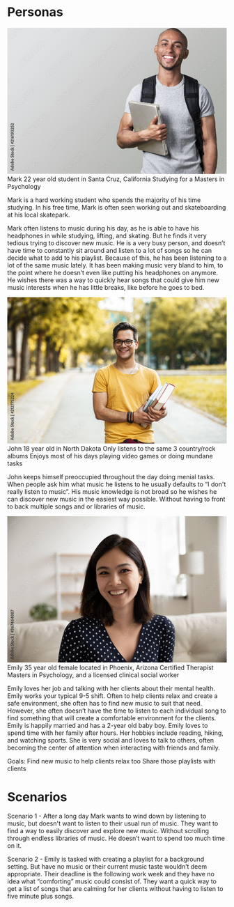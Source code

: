 # Personas

![A picture of Mark](/personas/Mark.jpeg)
Mark
22 year old student in Santa Cruz, California
Studying for a Masters in Psychology

Mark is a hard working student who spends the majority of his time studying. In his free time, Mark is often seen working out and skateboarding at his local skatepark.

Mark often listens to music during his day, as he is able to have his headphones in while studying, lifting, and skating. But he finds it very tedious trying to discover new music. He is a very busy person, and doesn’t have time to constantly sit around and listen to a lot of songs so he can  decide what to add to his playlist. Because of this, he has been listening to a lot of the same music lately. It has been making music very bland to him, to the point where he doesn’t even like putting his headphones on anymore. He wishes there was a way to quickly hear songs that could give him new music interests when he has little breaks, like before he goes to bed.


![A picture of John](/personas/John.jpeg)
John
18 year old in North Dakota 
Only listens to the same 3 country/rock albums
Enjoys most of his days playing video games or doing mundane tasks

John keeps himself preoccupied throughout the day doing menial tasks. When people ask him what music he listens to he usually defaults to “I don't really listen to music”. His music knowledge is not broad so he wishes he can discover new music in the easiest way possible. Without having to front to back multiple songs and or libraries of music.


![A picture of Emily](/personas/Emily.jpeg)
Emily
35 year old female located in Phoenix, Arizona
Certified Therapist
Masters in Psychology, and a licensed clinical social worker

Emily loves her job and talking with her clients about their mental health. Emily works your typical 9-5 shift. Often to help clients relax and create a safe environment, she often has to find new music to suit that need. However, she often doesn’t have the time to listen to each individual song to find something that will create a comfortable environment for the clients. Emily is happily married and has a 2-year old baby boy. 
Emily loves to spend time with her family after hours. Her hobbies include reading, hiking, and watching sports. She is very social and loves to talk to others, often becoming the center of attention when interacting with friends and family. 

Goals:
Find new music to help clients relax too
Share those playlists with clients


# Scenarios

  Scenario 1 - After a long day Mark wants to wind down by listening to music, but doesn't want to listen to their usual run of music. They want to find a way to easily discover and explore new music. Without scrolling through endless libraries of music. He doesn’t want to spend too much time on it.

  Scenario 2 - Emily is tasked with creating a playlist for a background setting. But have no music or their current music taste wouldn’t deem appropriate. Their deadline is the following work week and they have no idea what “comforting” music could consist of. They want a quick way to get a list of songs that are calming for her clients without having to listen to five minute plus songs.

